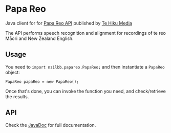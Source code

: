 # Papa Reo

Java client for for [Papa Reo API](https://papareo.io/docs) 
published by [Te Hiku Media](https://tehiku.nz/te-hiku-tech/)

The API performs speech recognition and alignment for recordings of te reo Māori and 
New Zealand English.

## Usage

You need to `import nzilbb.papareo.PapaReo;` and then instantiate a `PapaReo` object:
```
PapaReo papaReo = new PapaReo();
```

Once that's done, you can invoke the function you need, and check/retrieve the results.

## API

Check the
[JavaDoc](apidocs/nzilbb/papareo/PapaReo.html) for full documentation.

